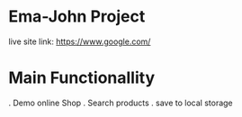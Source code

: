 # Ema-John Project
live site link: https://www.google.com/
# Main Functionallity
. Demo online Shop
. Search products
. save to local storage

